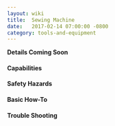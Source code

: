 ```yaml
---
layout: wiki
title:  Sewing Machine
date:   2017-02-14 07:00:00 -0800
category: tools-and-equipment
---
```


**Details Coming Soon**

#### Capabilities

#### Safety Hazards

#### Basic How-To

#### Trouble Shooting
